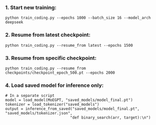 ### 1. Start new training:

```
python train_coding.py --epochs 1000 --batch_size 16 --model_arch deepseek
```

### 2. Resume from latest checkpoint:

```
python train_coding.py --resume_from latest --epochs 1500
```

### 3. Resume from specific checkpoint:

```
python train_coding.py --resume_from checkpoints/checkpoint_epoch_500.pt --epochs 2000
```
### 4. Load saved model for inference only:

```
# In a separate script
model = load_model(MoEGPT, "saved_models/model_final.pt")
tokenizer = load_tokenizer("saved_models")
output = inference_from_saved("saved_models/model_final.pt", "saved_models/tokenizer.json", 
                             "def binary_search(arr, target):\n")
```